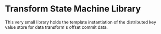 # Transform State Machine Library

This very small library holds the template instantiation of the distributed key value store for data transform's offset commit data.
